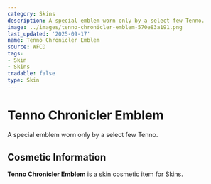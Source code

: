 ```yaml
---
category: Skins
description: A special emblem worn only by a select few Tenno.
image: ../images/tenno-chronicler-emblem-570e83a191.png
last_updated: '2025-09-17'
name: Tenno Chronicler Emblem
source: WFCD
tags:
- Skin
- Skins
tradable: false
type: Skin
---
```


# Tenno Chronicler Emblem

A special emblem worn only by a select few Tenno.

## Cosmetic Information

**Tenno Chronicler Emblem** is a skin cosmetic item for Skins.

